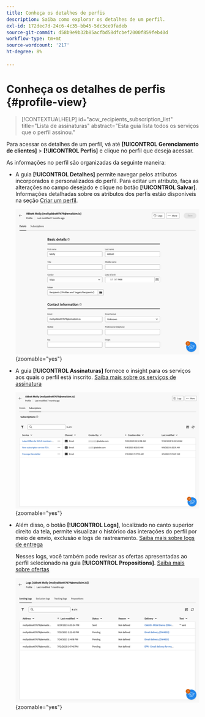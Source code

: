 ```yaml
---
title: Conheça os detalhes de perfis
description: Saiba como explorar os detalhes de um perfil.
exl-id: 172dec7d-24c6-4c35-bb45-5dc3ce9fadeb
source-git-commit: d58b9e9b32b85acfbd58dfcbef2000f859feb40d
workflow-type: tm+mt
source-wordcount: '217'
ht-degree: 8%

---
```


# Conheça os detalhes de perfis {#profile-view}

>[!CONTEXTUALHELP]
>id="acw_recipients_subscription_list"
>title="Lista de assinaturas"
>abstract="Esta guia lista todos os serviços que o perfil assinou."

Para acessar os detalhes de um perfil, vá até **[!UICONTROL Gerenciamento de clientes]** > **[!UICONTROL Perfis]** e clique no perfil que deseja acessar.

As informações no perfil são organizadas da seguinte maneira:

* A guia **[!UICONTROL Detalhes]** permite navegar pelos atributos incorporados e personalizados do perfil. Para editar um atributo, faça as alterações no campo desejado e clique no botão **[!UICONTROL Salvar]**. Informações detalhadas sobre os atributos dos perfis estão disponíveis na seção [Criar um perfil](create-profile.md).

  ![Captura de tela mostrando a guia de detalhes do perfil, incluindo atributos incorporados e personalizados.](assets/profile-details.png){zoomable="yes"}

* A guia **[!UICONTROL Assinaturas]** fornece o insight para os serviços aos quais o perfil está inscrito. [Saiba mais sobre os serviços de assinatura](manage-services.md)

  ![Captura de tela mostrando a guia assinaturas, listando os serviços aos quais o perfil está inscrito.](assets/profile-subscriptions.png){zoomable="yes"}

* Além disso, o botão **[!UICONTROL Logs]**, localizado no canto superior direito da tela, permite visualizar o histórico das interações do perfil por meio de envio, exclusão e logs de rastreamento. [Saiba mais sobre logs de entrega](../monitor/delivery-logs.md)

  Nesses logs, você também pode revisar as ofertas apresentadas ao perfil selecionado na guia **[!UICONTROL Propositions]**. [Saiba mais sobre ofertas](../msg/offers.md)

  ![Captura de tela mostrando a guia de logs, incluindo envio, exclusão e logs de rastreamento, bem como a guia de propostas para revisão de ofertas.](assets/profile-logs.png){zoomable="yes"}